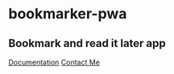 # bookmarker-pwa

## Bookmark and read it later app

[Documentation](README.md)
[Contact Me](mailto:152109007c@gmail.com)
